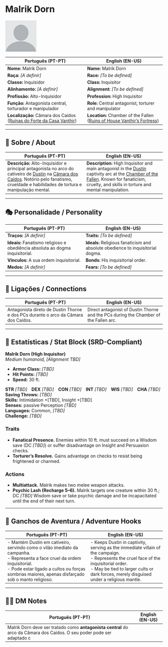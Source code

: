 # Malrik Dorn

![Malrik Dorn](docs/assets/npc/npc_blank.png)

| **Português (PT-PT)** | **English (EN-US)** |
| --------------------- | ------------------- |
| **Nome:** Malrik Dorn | **Name:** Malrik Dorn |
| **Raça:** *[A definir]* | **Race:** *[To be defined]* |
| **Classe:** Inquisidor | **Class:** Inquisitor |
| **Alinhamento:** *[A definir]* | **Alignment:** *[To be defined]* |
| **Profissão:** Alto-Inquisidor | **Profession:** High Inquisitor |
| **Função:** Antagonista central, torturador e manipulador | **Role:** Central antagonist, torturer and manipulator |
| **Localização:** Câmara dos Caídos ([Ruínas do Forte da Casa Vanthir](ruinas_do_forte_da_casa_vanthir.md)) | **Location:** Chamber of the Fallen ([Ruins of House Vanthir’s Fortress](ruinas_do_forte_da_casa_vanthir.md)) |

---

## 📖 Sobre / About

| **Português (PT-PT)** | **English (EN-US)** |
| --------------------- | ------------------- |
| **Descrição:** Alto-Inquisidor e principal antagonista no arco do cativeiro de [Dustin](docs/dm/-/pc/pc_dustin_thorne.md) na [Câmara dos Caídos](ruinas_do_forte_da_casa_vanthir.md). Notório pelo fanatismo, crueldade e habilidades de tortura e manipulação mental. | **Description:** High Inquisitor and main antagonist in the [Dustin](docs/dm/-/pc/pc_dustin_thorne.md) captivity arc at the [Chamber of the Fallen](ruinas_do_forte_da_casa_vanthir.md). Known for fanaticism, cruelty, and skills in torture and mental manipulation. |

---

## 🎭 Personalidade / Personality

| **Português (PT-PT)** | **English (EN-US)** |
| --------------------- | ------------------- |
| **Traços:** *[A definir]* | **Traits:** *[To be defined]* |
| **Ideais:** Fanatismo religioso e obediência absoluta ao dogma inquisitorial. | **Ideals:** Religious fanaticism and absolute obedience to inquisitorial dogma. |
| **Vínculos:** A sua ordem inquisitorial. | **Bonds:** His inquisitorial order. |
| **Medos:** *[A definir]* | **Fears:** *[To be defined]* |

---

## 🔗 Ligações / Connections

| **Português (PT-PT)** | **English (EN-US)** |
| --------------------- | ------------------- |
| Antagonista direto de Dustin Thorne e dos PCs durante o arco da Câmara dos Caídos. | Direct antagonist of Dustin Thorne and the PCs during the Chamber of the Fallen arc. |

---

<!-- 🔒 DM-ONLY SECTION BELOW -->

## 🧩 Estatísticas / Stat Block (SRD-Compliant)

**Malrik Dorn (High Inquisitor)**  
*Medium humanoid, [Alignment TBD]*

- **Armor Class:** *[TBD]*  
- **Hit Points:** *[TBD]*  
- **Speed:** 30 ft.  

**STR** *[TBD]* **DEX** *[TBD]* **CON** *[TBD]* **INT** *[TBD]* **WIS** *[TBD]* **CHA** *[TBD]*  
**Saving Throws:** *[TBD]*  
**Skills:** Intimidation +[TBD], Insight +[TBD]  
**Senses:** passive Perception *[TBD]*  
**Languages:** Common, *[TBD]*  
**Challenge:** *[TBD]*  

### Traits
- **Fanatical Presence.** Enemies within 10 ft. must succeed on a Wisdom save (DC *[TBD]*) or suffer disadvantage on Insight and Persuasion checks.  
- **Torturer’s Resolve.** Gains advantage on checks to resist being frightened or charmed.  

### Actions
- **Multiattack.** Malrik makes two melee weapon attacks.  
- **Psychic Lash (Recharge 5–6).** Malrik targets one creature within 30 ft.; DC *[TBD]* Wisdom save or take psychic damage and be incapacitated until the end of their next turn.  

---

## 🎲 Ganchos de Aventura / Adventure Hooks

| **Português (PT-PT)** | **English (EN-US)** |
| --------------------- | ------------------- |
| - Mantém Dustin em cativeiro, servindo como o vilão imediato da campanha.<br>- Representa a face cruel da ordem inquisitorial.<br>- Pode estar ligado a cultos ou forças sombrias maiores, apenas disfarçado sob o manto religioso. | - Keeps Dustin in captivity, serving as the immediate villain of the campaign.<br>- Represents the cruel face of the inquisitorial order.<br>- May be tied to larger cults or dark forces, merely disguised under a religious mantle. |

---

## 🧑‍💻 DM Notes

| **Português (PT-PT)** | **English (EN-US)** |
| --------------------- | ------------------- |
| Malrik Dorn deve ser tratado como **antagonista central** do arco da Câmara dos Caídos. O seu poder pode ser adaptado c
